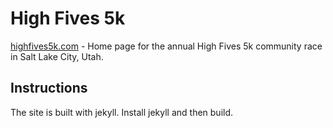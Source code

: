 # High Fives 5k

[highfives5k.com](highfives5k.com) - Home page for the annual High Fives 5k community race in Salt Lake City, Utah.

## Instructions

The site is built with jekyll. Install jekyll and then build.
